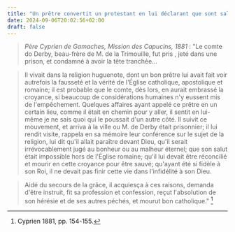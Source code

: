 ```yaml
---
title: "Un prêtre convertit un protestant en lui déclarant que sont salut est impossible hors de l'Eglise"
date: 2024-09-06T20:02:56+02:00
draft: false
---
```



> *Père Cyprien de Gamaches, Mission des Capucins, 1881* : "Le comte do Derby, beau-frère de M. de la Trimouille, fut pris , jeté dans une prison, et condamné à avoir la tête tranchée...

> Il vivait dans la religion huguenote, dont un bon prêtre lui avait fait voir autrefois la fausseté et la vérité de l'Église catholique, apostolique et romaine; il est probable que le comte, dès lors, en aurait embrassé la croyance, si beaucoup de considérations humaines n'y eussent mis de l'empêchement. Quelques affaires ayant appelé ce prêtre en un certain lieu, comme il était en chemin pour y aller, il sentit en lui-même je ne sais quoi qui le poussait d'un autre côté. Il suivit ce mouvement, et arriva à la ville ou M. de Derby était prisonnier; il lui rendit visite, rappela en sa mémoire leur conférence sur le sujet de la religion, lui dit qu'il allait paraître devant Dieu, qu'il serait irrévocablement jugé au bonheur ou au malheur éternel; que son salut était impossible hors de l'Église romaine; qu'il lui devait être réconcilié et mourir en cette croyance pour être sauvé; qu'ayant été si fidèle à son Roi, il ne devait pas finir cette vie dans l'infidélité à son Dieu.

> Aidé du secours de la grâce, il acquiesça à ces raisons, demanda d'être instruit, fit sa profession et confession, reçut l'absolution de son hérésie et de ses autres péchés, et mourut bon catholique." [^1]

[^1]: Cyprien 1881, pp. 154-155.
